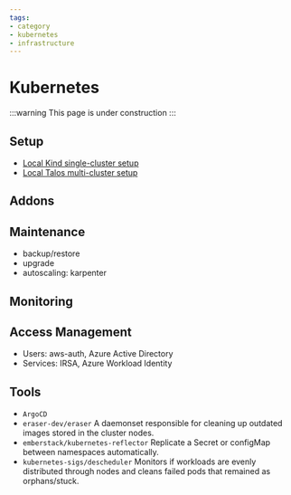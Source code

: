 ```yaml
---
tags:
- category
- kubernetes
- infrastructure
---
```


# Kubernetes

:::warning This page is under construction
:::

## Setup

* [Local Kind single-cluster setup](./articles/cluster-local-kind.md)
* [Local Talos multi-cluster setup](./articles/cluster-local-talos.md)

## Addons

## Maintenance

* backup/restore
* upgrade
* autoscaling: karpenter

## Monitoring

## Access Management

* Users: aws-auth, Azure Active Directory
* Services: IRSA, Azure Workload Identity

## Tools

* `ArgoCD`
* `eraser-dev/eraser`   A daemonset responsible for cleaning up outdated images stored in the cluster nodes.
* `emberstack/kubernetes-reflector` Replicate a Secret or configMap between namespaces automatically.
* `kubernetes-sigs/descheduler`   Monitors if workloads are evenly distributed through nodes and cleans failed pods that remained as orphans/stuck.

